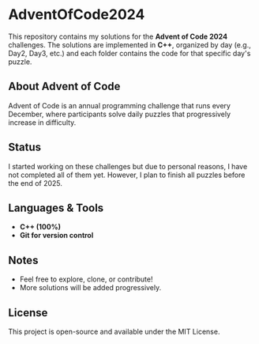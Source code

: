 # AdventOfCode2024

This repository contains my solutions for the **Advent of Code 2024** challenges. The solutions are implemented in **C++**, organized by day (e.g., Day2, Day3, etc.) and each folder contains the code for that specific day's puzzle.

## About Advent of Code
Advent of Code is an annual programming challenge that runs every December, where participants solve daily puzzles that progressively increase in difficulty.

## Status
I started working on these challenges but due to personal reasons, I have not completed all of them yet. However, I plan to finish all puzzles before the end of 2025.

## Languages & Tools
- **C++ (100%)**
- **Git for version control**

## Notes
- Feel free to explore, clone, or contribute!
- More solutions will be added progressively.

## License
This project is open-source and available under the MIT License.
